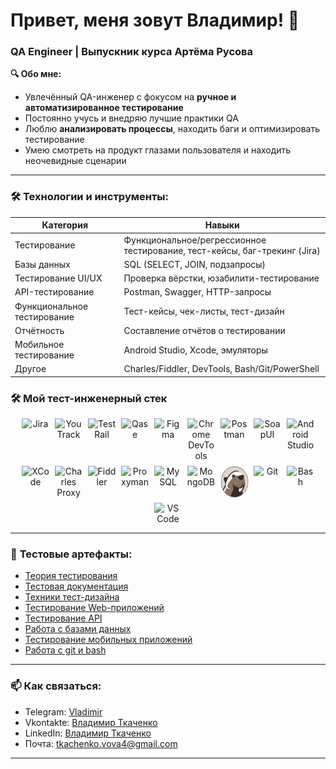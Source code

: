 # Привет, меня зовут Владимир! 👋  
### QA Engineer | Выпускник курса Артёма Русова  

**🔍 Обо мне:**  
- Увлечённый QA-инженер с фокусом на **ручное и автоматизированное тестирование**  
- Постоянно учусь и внедряю лучшие практики QA  
- Люблю **анализировать процессы**, находить баги и оптимизировать тестирование
- Умею смотреть на продукт глазами пользователя и находить неочевидные сценарии

---

### 🛠 **Технологии и инструменты:**  
| Категория       | Навыки                                                                 |
|----------------|------------------------------------------------------------------------|
| Тестирование  | Функциональное/регрессионное тестирование, тест-кейсы, баг-трекинг (Jira) |
| Базы данных   | SQL (SELECT, JOIN, подзапросы)                                        |
| Тестирование UI/UX       | Проверка вёрстки, юзабилити-тестирование                   |
| API-тестирование        | Postman, Swagger, HTTP-запросы                              |
| Функциональное тестирование | Тест-кейсы, чек-листы, тест-дизайн                     |
| Отчётность              | Составление отчётов о тестировании                          | 
| Мобильное тестирование   | Android Studio, Xcode, эмуляторы                           |
| Другое       | Charles/Fiddler, DevTools, Bash/Git/PowerShell                           |


### 🛠️ Мой тест-инженерный стек

<div align="center" style="display: flex; flex-wrap: wrap; justify-content: center; gap: 8px;">

<!-- Системы управления задачами -->
<img src="https://cdn.worldvectorlogo.com/logos/jira-1.svg" width="45" title="Jira" alt="Jira">
<img src="https://cdn.simpleicons.org/jetbrains/000000" width="45" title="YouTrack" alt="YouTrack">

<!-- Test Management -->
<img src="https://cdn.simpleicons.org/testrail/5D0A89" width="45" title="TestRail" alt="TestRail">
<img src="https://files.svgcdn.io/simple-icons/qase.svg" width="45" title="Qase" alt="Qase">

<!-- Дизайн -->
<img src="https://cdn.simpleicons.org/figma/F24E1E" width="45" title="Figma" alt="Figma">

<!-- Инструменты разработчика -->
<img src="https://files.svgcdn.io/devicon/chrome.svg" width="45" title="Chrome DevTools" alt="Chrome DevTools">
<img src="https://cdn.simpleicons.org/postman/FF6C37" width="45" title="Postman" alt="Postman">
<img src="https://icons.iconarchive.com/icons/papirus-team/papirus-apps/256/soapui-icon.png" width="45" title="SoapUI" alt="SoapUI">

<!-- Мобильная разработка -->
<img src="https://cdn.simpleicons.org/androidstudio/3DDC84" width="45" title="Android Studio" alt="Android Studio">
<img src="https://cdn.simpleicons.org/xcode/147EFB" width="45" title="XCode" alt="XCode">

<!-- Прокси инструменты -->
<img src="https://icons.iconarchive.com/icons/papirus-team/papirus-apps/256/charles-proxy-icon.png" width="45" title="Charles Proxy" alt="Charles Proxy">
<img src="https://cdn1.iconfinder.com/data/icons/string-instruments-4/496/violin-fiddler-stringed-classical-play-256.png" width="45" title="Fiddler" alt="Fiddler">
<img src="https://cdn.jim-nielsen.com/macos/512/proxyman-2022-11-22.png?rf=1024" width="45" title="Proxyman" alt="Proxyman">

<!-- Базы данных -->
<img src="https://cdn.simpleicons.org/mysql/4479A1" width="45" title="MySQL" alt="MySQL">
<img src="https://cdn.simpleicons.org/mongodb/47A248" width="45" title="MongoDB" alt="MongoDB">
<img src="https://raw.githubusercontent.com/devicons/devicon/ca28c779441053191ff11710fe24a9e6c23690d6/icons/dbeaver/dbeaver-original.svg" width="45" title="DBeaver" alt="DBeaver">

<!-- Dev Tools -->
<img src="https://cdn.simpleicons.org/git/F05032" width="45" title="Git" alt="Git">
<img src="https://cdn.simpleicons.org/gnubash/4EAA25" width="45" title="Bash" alt="Bash">
<img src="https://images.icon-icons.com/112/PNG/512/visual_studio_18908.png" width="45" title="VS Code" alt="VS Code">

</div>

---

### 📂 **Тестовые артефакты:**  
-  [Теория тестирования](https://github.com/VladimirTkachenkoQA/Theory)
-  [Тестовая документация](https://github.com/VladimirTkachenkoQA/Docs/blob/main/README.md)
-  [Техники тест-дизайна](https://github.com/VladimirTkachenkoQA/Docs/blob/main/README.md)
-  [Тестирование Web-приложений](https://github.com/VladimirTkachenkoQA/Web)
-  [Тестирование API](https://github.com/VladimirTkachenkoQA/API)
-  [Работа с базами данных](https://github.com/VladimirTkachenkoQA/database)
-  [Тестирование мобильных приложений](https://github.com/VladimirTkachenkoQA/Mobile)
-  [Работа с git и bash](https://github.com/VladimirTkachenkoQA/git_bash)
 
---

### 📫 **Как связаться:**  
- Telegram: [Vladimir](https://t.me/desireddestiny)
- Vkontakte: [Владимир Ткаченко](https://vk.com/vtkachenko14)
- LinkedIn: [Владимир Ткаченко](https://www.linkedin.com/in/vtkachenkoqa/)  
- Почта: tkachenko.vova4@gmail.com  

---
